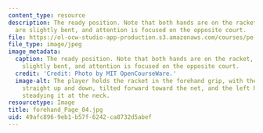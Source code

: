 ```yaml
---
content_type: resource
description: The ready position. Note that both hands are on the racket, the knees
  are slightly bent, and attention is focused on the opposite court.
file: https://ol-ocw-studio-app-production.s3.amazonaws.com/courses/pe-710-tennis-spring-2007/49afc8969eb1b57f6242ca8732d5abef_forehand_Page_04.jpg
file_type: image/jpeg
image_metadata:
  caption: The ready position. Note that both hands are on the racket, the knees are
    slightly bent, and attention is focused on the opposite court.
  credit: 'Credit: Photo by MIT OpenCourseWare.'
  image-alt: The player holds the racket in the forehand grip, with the head aligned
    straight up and down, tilted forward toward the net, and the left hand lightly
    steadying it at the neck.
resourcetype: Image
title: forehand_Page_04.jpg
uid: 49afc896-9eb1-b57f-6242-ca8732d5abef
---
```


